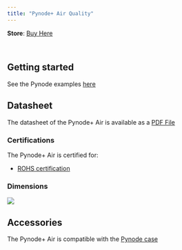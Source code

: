 ```yaml
---
title: "Pynode+ Air Quality"
---
```

**Store**: [Buy Here](https://pycom.io/product/pynode-airq/)

## ![]()

## Getting started

See the Pynode examples [here](/tutorials/pynode/)

## Datasheet

The datasheet of the Pynode+ Air is available as a [PDF File]()

### Certifications
The Pynode+ Air is certified for:
* [ROHS certification]()

### Dimensions

![](/gitbook/assets/pynodeair.png)

## Accessories

The Pynode+ Air is compatible with the [Pynode case](../accessories/pynodecase/)
